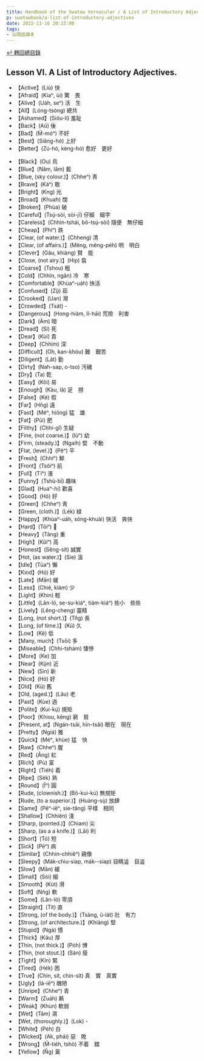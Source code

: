 ```yaml
---
title: Handbook of the Swatow Vernacular / A List of Introductory Adjectives (汕頭話讀本之初階形容詞列表)
p: swatowbook/a-list-of-introductory-adjectives
date: 2022-11-16 20:15:00
tags: 
- 汕頭話讀本
---
```


[↩️ 轉回總目錄](/swatowbook/main)

## Lesson VI. A List of Introductory Adjectives.

* 【Active】(Liù) 快
* 【Afraid】(Kiaⁿ, ùi) 驚　畏
* 【Alive】(Uáh, seⁿ) 活　生
* 【All】(Lóng-tsóng) 總共
* 【Ashamed】(Sióu-lí) 羞耻
* 【Back】(Aũ) 後
* 【Bad】(M̃-móⁿ) 不好
* 【Best】(Siãng-hó) 上好
* 【Better】(Zú-hó, kèng-hó) 愈好　更好
<!--more-->
* 【Black】(Ou) 烏
* 【Blue】(Nâm, lâm) 藍
* 【Blue, (sky colour.)】(Chheⁿ) 靑
* 【Brave】(Káⁿ) 敢
* 【Bright】(Kng) 光
* 【Broad】(Khuah) 闊
* 【Broken】(Phùa) 破
* 【Careful】(Tsṳ́-sòi, sòi-jī) 仔細　細字
* 【Careless】(Chhìn-tshái, bô-tsṳ́-sòi) 隨便　無仔細
* 【Cheap】(Phiⁿ) 跌
* 【Clear, (of water.)】(Chheng) 清
* 【Clear, (of affairs.)】(Mêng, mêng-péh) 明　明白
* 【Clever】(Gâu, khiàng) 賢　能
* 【Close, (not airy.)】(Hip) 翕
* 【Coarse】(Tshou) 粗
* 【Cold】(Chhìn, ngân) 冷　寒
* 【Comfortable】(Khùaⁿ-uáh) 快活
* 【Confused】(Zṳ̂) 茹
* 【Crooked】(Uan) 灣
* 【Crowded】(Tsát) -
* 【Dangerous】(Hong-hiám, lĩ-hāi) 荒險　利害
* 【Dark】(Àm) 暗
* 【Dread】(Sí) 死
* 【Dear】(Kùi) 貴
* 【Deep】(Chhim) 深
* 【Difficult】(Oh, kan-khóu) 難　艱苦
* 【Diligent】(Lát) 勤
* 【Dirty】(Nah-sap, o-tso) 汚穢
* 【Dry】(Ta) 亁
* 【Easy】(Kōi) 易
* 【Enough】(Kàu, lã) 足　撈
* 【False】(Ké) 假
* 【Far】(Hñg) 遠
* 【Fast】(Méⁿ, hiông) 猛　雄
* 【Fat】(Pûi) 肥
* 【Filthy】(Chhi-gî) 生疑
* 【Fine, (not coarse.)】(Iùⁿ) 幼
* 【Firm, (steady.)】(Ngaíh) 堅　不動
* 【Flat, (level.)】(Pêⁿ) 平
* 【Fresh】(Chhiⁿ) 鮮
* 【Front】(Tsôiⁿ) 前
* 【Full】(Tĩⁿ) 漲
* 【Funny】(Tshù-bī) 趣味
* 【Glad】(Huaⁿ-hí) 歡喜
* 【Good】(Hó) 好
* 【Green】(Chheⁿ) 靑
* 【Green, (cloth.)】(Lék) 緑
* 【Happy】(Khùaⁿ-uáh, sóng-khuài) 快活　爽快
* 【Hard】(Tōiⁿ) 𠕆
* 【Heavy】(Tãng) 重
* 【High】(Kûiⁿ) 高
* 【Honest】(Sêng-sít) 誠實
* 【Hot, (as water.)】(Sie) 溫
* 【Idle】(Tũaⁿ) 懶
* 【Kind】(Hó) 好
* 【Late】(Mān) 緩
* 【Less】(Chié, kiám) 少
* 【Light】(Khin) 輕
* 【Little】(Lân-ló, se-su-kiáⁿ, tiám-kiáⁿ) 些小　些些
* 【Lively】(Lêng-cheng) 靈精
* 【Long, (not short.)】(Tn̂g) 長
* 【Long, (of time.)】(Kú) 久
* 【Low】(Kẽ) 低
* 【Many, much】(Tsōi) 多
* 【Miseable】(Chhi-tshám) 悽慘
* 【More】(Ke) 加
* 【Near】(Kṳ̃n) 近
* 【New】(Sin) 新
* 【Nice】(Hó) 好
* 【Old】(Kū) 舊
* 【Old, (aged.)】(Lãu) 老
* 【Past】(Kùe) 過
* 【Polite】(Kui-kṳ́) 規矩
* 【Poor】(Khiou, kêng) 窮　貧
* 【Present, at】(Ngán-tsãi, hīn-tsãi) 眼在　現在
* 【Pretty】(Ngiá) 雅
* 【Quick】(Méⁿ, khùe) 猛　快
* 【Raw】(Chheⁿ) 腥
* 【Red】(Âng) 紅
* 【Rich】(Pù) 富
* 【Right】(Tiéh) 着
* 【Ripe】(Sék) 熟
* 【Round】(Îⁿ) 圓
* 【Rude, (clownish.)】(Bô-kui-kú) 無規矩
* 【Rude, (to a superior.)】(Huàng-sṳ̀) 放肆
* 【Same】(Pêⁿ-iēⁿ, sie-tâng) 平樣　相同
* 【Shallow】(Chhién) 淺
* 【Sharp, (pointed.)】(Chiam) 尖
* 【Sharp, (as a a knife.)】(Lāi) 利
* 【Short】(Tó) 短
* 【Sick】(Pēⁿ) 病
* 【Similar】(Chhin-chhiẽⁿ) 親像
* 【Sleepy】(Mák-chiu-siap, mák--siap) 目睛澁　目澁
* 【Slow】(Mān) 緩
* 【Small】(Sòi) 細
* 【Smooth】(Ku̍t) 滑
* 【Soft】(Nńg) 軟
* 【Some】(Lân-ló) 零須
* 【Straight】(Tít) 直
* 【Strong, (of the body.)】(Tsàng, ũ-lát) 壯　有力
* 【Strong, (of architecture.)】(Khiàng) 堅
* 【Stupid】(Ngà) 㦙
* 【Thick】(Kãu) 厚
* 【Thin, (not thick.)】(Póh) 博
* 【Thin, (not stout.)】(Sán) 瘦
* 【Tight】(Kín) 緊
* 【Tired】(Hék) 困
* 【True】(Chin, sít, chin-sít) 真　實　真實
* 【Ugly】(Iá-iēⁿ) 醜陋
* 【Unripe】(Chheⁿ) 青
* 【Warm】(Zuáh) 爇
* 【Weak】(Khùn) 軟弱
* 【Wet】(Tâm) 濕
* 【Wet, (thoroughly.)】(Lok) -
* 【White】(Péh) 白
* 【Wicked】(Ak, phái) 惡　敗
* 【Wrong】(M̄-tiéh, tshò) 不着　錯
* 【Yellow】(N̂g) 黃
